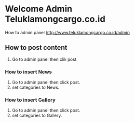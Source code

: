 # Welcome Admin Teluklamongcargo.co.id

How to admin panel
http://www.teluklamongcargo.co.id/admin

## How to post content
1. Go to admin panel then clik post.

### How to insert News
1. Go to admin panel then click post.
2. set categories to News.

### How to insert Gallery
1. Go to admin panel then click post.
2. set categories to Gallery.
